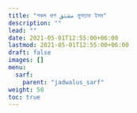 ```yaml
---
title: "পঞ্চম ধাপ مشتق মুশতাক ইসম"
description: ""
lead: ""
date: 2021-05-01T12:55:00+06:00
lastmod: 2021-05-01T12:55:00+06:00
draft: false
images: []
menu: 
  sarf:
    parent: "jadwalus_sarf"
weight: 50
toc: true
---
```



